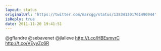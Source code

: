 ```yaml
---
layout: status
originalUrl: 'https://twitter.com/marcgg/status/138341301761490944'
isReply: true
date: 2011-11-20 19:41:51
---
```


@gflandre @sebavenet @jlalleve http://t.co/HBEsmvrC http://t.co/VEyyZc6R

